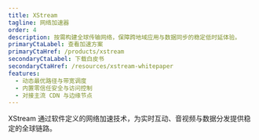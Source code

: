 ```yaml
---
title: XStream
tagline: 网络加速器
order: 4
description: 按需构建全球传输网络，保障跨地域应用与数据同步的稳定低时延体验。
primaryCtaLabel: 查看加速方案
primaryCtaHref: /products/xstream
secondaryCtaLabel: 下载白皮书
secondaryCtaHref: /resources/xstream-whitepaper
features:
  - 动态最优路径与带宽调度
  - 内置零信任安全与访问控制
  - 对接主流 CDN 与边缘节点
---
```

XStream 通过软件定义的网络加速技术，为实时互动、音视频与数据分发提供稳定的全球链路。
